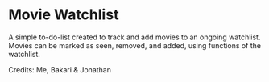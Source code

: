 # Movie Watchlist
A simple to-do-list created to track and add movies to an ongoing watchlist. Movies can be marked as seen, removed, and added, using functions of the watchlist.

Credits:
Me, Bakari & Jonathan


